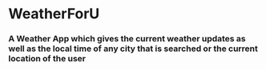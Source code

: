 <span class="iconify" data-icon="logos-markdown" data-inline="false"></span>
<h1> WeatherForU </h1>
<h3> A Weather App which gives the current weather updates as well as the local time of any city that is searched or the current location of the user </h3>
